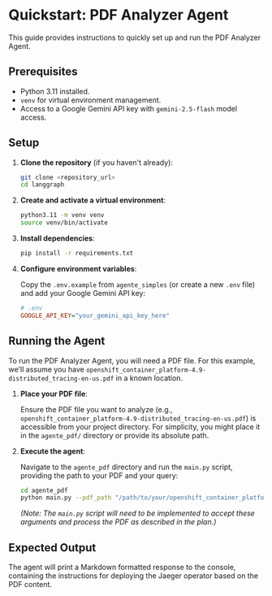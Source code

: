 # Quickstart: PDF Analyzer Agent

This guide provides instructions to quickly set up and run the PDF Analyzer Agent.

## Prerequisites

- Python 3.11 installed.
- `venv` for virtual environment management.
- Access to a Google Gemini API key with `gemini-2.5-flash` model access.

## Setup

1.  **Clone the repository** (if you haven't already):

    ```bash
    git clone <repository_url>
    cd langgraph
    ```

2.  **Create and activate a virtual environment**:

    ```bash
    python3.11 -m venv venv
    source venv/bin/activate
    ```

3.  **Install dependencies**:

    ```bash
    pip install -r requirements.txt
    ```

4.  **Configure environment variables**:

    Copy the `.env.example` from `agente_simples` (or create a new `.env` file) and add your Google Gemini API key:

    ```ini
    # .env
    GOOGLE_API_KEY="your_gemini_api_key_here"
    ```

## Running the Agent

To run the PDF Analyzer Agent, you will need a PDF file. For this example, we'll assume you have `openshift_container_platform-4.9-distributed_tracing-en-us.pdf` in a known location.

1.  **Place your PDF file**:

    Ensure the PDF file you want to analyze (e.g., `openshift_container_platform-4.9-distributed_tracing-en-us.pdf`) is accessible from your project directory. For simplicity, you might place it in the `agente_pdf/` directory or provide its absolute path.

2.  **Execute the agent**:

    Navigate to the `agente_pdf` directory and run the `main.py` script, providing the path to your PDF and your query:

    ```bash
    cd agente_pdf
    python main.py --pdf_path "/path/to/your/openshift_container_platform-4.9-distributed_tracing-en-us.pdf" --query "How to deploy the Jaeger operator using the OpenShift web console?"
    ```

    *(Note: The `main.py` script will need to be implemented to accept these arguments and process the PDF as described in the plan.)*

## Expected Output

The agent will print a Markdown formatted response to the console, containing the instructions for deploying the Jaeger operator based on the PDF content.
